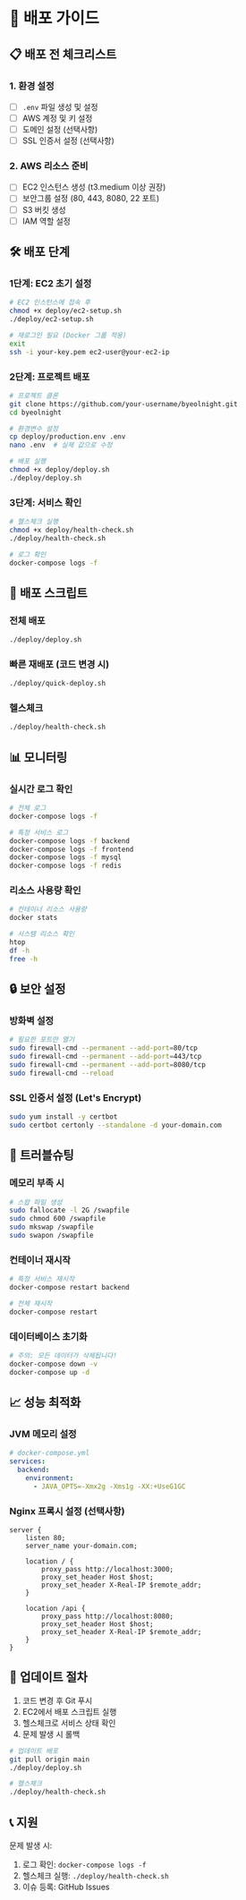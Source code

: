 # 🚀 배포 가이드

## 📋 배포 전 체크리스트

### 1. 환경 설정
- [ ] `.env` 파일 생성 및 설정
- [ ] AWS 계정 및 키 설정
- [ ] 도메인 설정 (선택사항)
- [ ] SSL 인증서 설정 (선택사항)

### 2. AWS 리소스 준비
- [ ] EC2 인스턴스 생성 (t3.medium 이상 권장)
- [ ] 보안그룹 설정 (80, 443, 8080, 22 포트)
- [ ] S3 버킷 생성
- [ ] IAM 역할 설정

## 🛠️ 배포 단계

### 1단계: EC2 초기 설정
```bash
# EC2 인스턴스에 접속 후
chmod +x deploy/ec2-setup.sh
./deploy/ec2-setup.sh

# 재로그인 필요 (Docker 그룹 적용)
exit
ssh -i your-key.pem ec2-user@your-ec2-ip
```

### 2단계: 프로젝트 배포
```bash
# 프로젝트 클론
git clone https://github.com/your-username/byeolnight.git
cd byeolnight

# 환경변수 설정
cp deploy/production.env .env
nano .env  # 실제 값으로 수정

# 배포 실행
chmod +x deploy/deploy.sh
./deploy/deploy.sh
```

### 3단계: 서비스 확인
```bash
# 헬스체크 실행
chmod +x deploy/health-check.sh
./deploy/health-check.sh

# 로그 확인
docker-compose logs -f
```

## 🔧 배포 스크립트

### 전체 배포
```bash
./deploy/deploy.sh
```

### 빠른 재배포 (코드 변경 시)
```bash
./deploy/quick-deploy.sh
```

### 헬스체크
```bash
./deploy/health-check.sh
```

## 📊 모니터링

### 실시간 로그 확인
```bash
# 전체 로그
docker-compose logs -f

# 특정 서비스 로그
docker-compose logs -f backend
docker-compose logs -f frontend
docker-compose logs -f mysql
docker-compose logs -f redis
```

### 리소스 사용량 확인
```bash
# 컨테이너 리소스 사용량
docker stats

# 시스템 리소스 확인
htop
df -h
free -h
```

## 🔒 보안 설정

### 방화벽 설정
```bash
# 필요한 포트만 열기
sudo firewall-cmd --permanent --add-port=80/tcp
sudo firewall-cmd --permanent --add-port=443/tcp
sudo firewall-cmd --permanent --add-port=8080/tcp
sudo firewall-cmd --reload
```

### SSL 인증서 설정 (Let's Encrypt)
```bash
sudo yum install -y certbot
sudo certbot certonly --standalone -d your-domain.com
```

## 🚨 트러블슈팅

### 메모리 부족 시
```bash
# 스왑 파일 생성
sudo fallocate -l 2G /swapfile
sudo chmod 600 /swapfile
sudo mkswap /swapfile
sudo swapon /swapfile
```

### 컨테이너 재시작
```bash
# 특정 서비스 재시작
docker-compose restart backend

# 전체 재시작
docker-compose restart
```

### 데이터베이스 초기화
```bash
# 주의: 모든 데이터가 삭제됩니다!
docker-compose down -v
docker-compose up -d
```

## 📈 성능 최적화

### JVM 메모리 설정
```yaml
# docker-compose.yml
services:
  backend:
    environment:
      - JAVA_OPTS=-Xmx2g -Xms1g -XX:+UseG1GC
```

### Nginx 프록시 설정 (선택사항)
```nginx
server {
    listen 80;
    server_name your-domain.com;
    
    location / {
        proxy_pass http://localhost:3000;
        proxy_set_header Host $host;
        proxy_set_header X-Real-IP $remote_addr;
    }
    
    location /api {
        proxy_pass http://localhost:8080;
        proxy_set_header Host $host;
        proxy_set_header X-Real-IP $remote_addr;
    }
}
```

## 🔄 업데이트 절차

1. 코드 변경 후 Git 푸시
2. EC2에서 배포 스크립트 실행
3. 헬스체크로 서비스 상태 확인
4. 문제 발생 시 롤백

```bash
# 업데이트 배포
git pull origin main
./deploy/deploy.sh

# 헬스체크
./deploy/health-check.sh
```

## 📞 지원

문제 발생 시:
1. 로그 확인: `docker-compose logs -f`
2. 헬스체크 실행: `./deploy/health-check.sh`
3. 이슈 등록: GitHub Issues